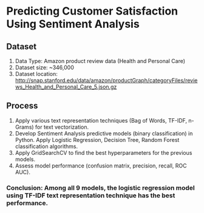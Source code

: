 # Predicting Customer Satisfaction Using Sentiment Analysis

## Dataset
1. Data Type: Amazon product review data (Health and Personal Care)  
2. Dataset size: ~346,000  
3. Dataset location:  
http://snap.stanford.edu/data/amazon/productGraph/categoryFiles/reviews_Health_and_Personal_Care_5.json.gz  

## Process
1. Apply various text representation techniques (Bag of Words, TF-IDF, n-Grams) for text vectorization.  
2. Develop Sentiment Analysis predictive models (binary classification) in Python. Apply Logistic Regression, Decision Tree, Random Forest classification algorithms.  
3. Apply GridSearchCV to find the best hyperparameters for the previous models.
4. Assess model performance (confusion matrix, precision, recall, ROC AUC).
### Conclusion: Among all 9 models, the logistic regression model using TF-IDF text representation technique has the best performance.
